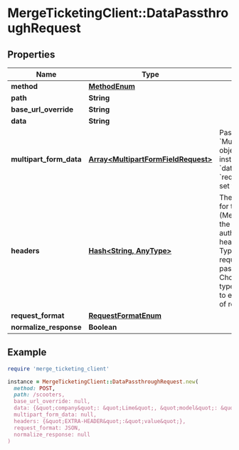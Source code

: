 # MergeTicketingClient::DataPassthroughRequest

## Properties

| Name | Type | Description | Notes |
| ---- | ---- | ----------- | ----- |
| **method** | [**MethodEnum**](MethodEnum.md) |  |  |
| **path** | **String** |  |  |
| **base_url_override** | **String** |  | [optional] |
| **data** | **String** |  | [optional] |
| **multipart_form_data** | [**Array&lt;MultipartFormFieldRequest&gt;**](MultipartFormFieldRequest.md) | Pass an array of &#x60;MultipartFormField&#x60; objects in here instead of using the &#x60;data&#x60; param if &#x60;request_format&#x60; is set to &#x60;MULTIPART&#x60;. | [optional] |
| **headers** | [**Hash&lt;String, AnyType&gt;**](AnyType.md) | The headers to use for the request (Merge will handle the account&#39;s authorization headers). &#x60;Content-Type&#x60; header is required for passthrough. Choose content type corresponding to expected format of receiving server. | [optional] |
| **request_format** | [**RequestFormatEnum**](RequestFormatEnum.md) |  | [optional] |
| **normalize_response** | **Boolean** |  | [optional] |

## Example

```ruby
require 'merge_ticketing_client'

instance = MergeTicketingClient::DataPassthroughRequest.new(
  method: POST,
  path: /scooters,
  base_url_override: null,
  data: {&quot;company&quot;: &quot;Lime&quot;, &quot;model&quot;: &quot;Gen 2.5&quot;},
  multipart_form_data: null,
  headers: {&quot;EXTRA-HEADER&quot;:&quot;value&quot;},
  request_format: JSON,
  normalize_response: null
)
```

